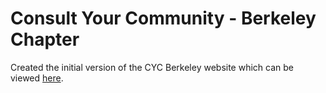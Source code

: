 # Consult Your Community - Berkeley Chapter 

Created the initial version of the CYC Berkeley website which can be viewed [here](cyc.berkeley.edu).
